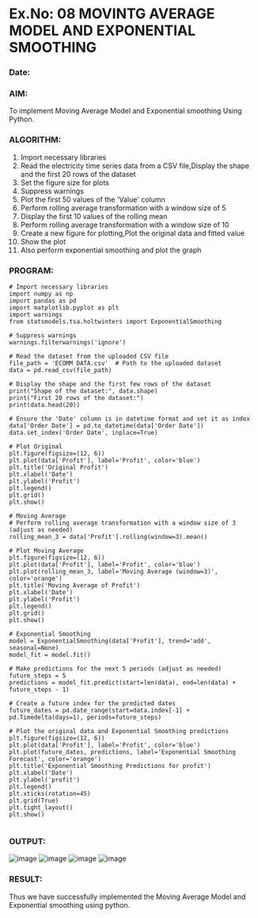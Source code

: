 # Ex.No: 08     MOVINTG AVERAGE MODEL AND EXPONENTIAL SMOOTHING
### Date: 


### AIM:
To implement Moving Average Model and Exponential smoothing Using Python.
### ALGORITHM:
1. Import necessary libraries
2. Read the electricity time series data from a CSV file,Display the shape and the first 20 rows of
the dataset
3. Set the figure size for plots
4. Suppress warnings
5. Plot the first 50 values of the 'Value' column
6. Perform rolling average transformation with a window size of 5
7. Display the first 10 values of the rolling mean
8. Perform rolling average transformation with a window size of 10
9. Create a new figure for plotting,Plot the original data and fitted value
10. Show the plot
11. Also perform exponential smoothing and plot the graph
### PROGRAM:
```
# Import necessary libraries
import numpy as np
import pandas as pd
import matplotlib.pyplot as plt
import warnings
from statsmodels.tsa.holtwinters import ExponentialSmoothing

# Suppress warnings
warnings.filterwarnings('ignore')

# Read the dataset from the uploaded CSV file
file_path = 'ECOMM DATA.csv'  # Path to the uploaded dataset
data = pd.read_csv(file_path)

# Display the shape and the first few rows of the dataset
print("Shape of the dataset:", data.shape)
print("First 20 rows of the dataset:")
print(data.head(20))

# Ensure the 'Date' column is in datetime format and set it as index
data['Order Date'] = pd.to_datetime(data['Order Date'])
data.set_index('Order Date', inplace=True)

# Plot Original
plt.figure(figsize=(12, 6))
plt.plot(data['Profit'], label='Profit', color='blue')
plt.title('Original Profit')
plt.xlabel('Date')
plt.ylabel('Profit')
plt.legend()
plt.grid()
plt.show()

# Moving Average
# Perform rolling average transformation with a window size of 3 (adjust as needed)
rolling_mean_3 = data['Profit'].rolling(window=3).mean()

# Plot Moving Average
plt.figure(figsize=(12, 6))
plt.plot(data['Profit'], label='Profit', color='blue')
plt.plot(rolling_mean_3, label='Moving Average (window=3)', color='orange')
plt.title('Moving Average of Profit')
plt.xlabel('Date')
plt.ylabel('Profit')
plt.legend()
plt.grid()
plt.show()

# Exponential Smoothing
model = ExponentialSmoothing(data['Profit'], trend='add', seasonal=None)
model_fit = model.fit()

# Make predictions for the next 5 periods (adjust as needed)
future_steps = 5
predictions = model_fit.predict(start=len(data), end=len(data) + future_steps - 1)

# Create a future index for the predicted dates
future_dates = pd.date_range(start=data.index[-1] + pd.Timedelta(days=1), periods=future_steps)

# Plot the original data and Exponential Smoothing predictions
plt.figure(figsize=(12, 6))
plt.plot(data['Profit'], label='Profit', color='blue')
plt.plot(future_dates, predictions, label='Exponential Smoothing Forecast', color='orange')
plt.title('Exponential Smoothing Predictions for profit')
plt.xlabel('Date')
plt.ylabel('profit')
plt.legend()
plt.xticks(rotation=45)
plt.grid(True)
plt.tight_layout()
plt.show()


```
### OUTPUT:
![image](https://github.com/user-attachments/assets/e2989f06-8516-4442-a20c-59ac037c46d3)
![image](https://github.com/user-attachments/assets/96ab6928-9179-455d-8bac-aaf18c4bd317)
![image](https://github.com/user-attachments/assets/c744395b-e761-42c4-ab16-1c086143114b)
![image](https://github.com/user-attachments/assets/aa37852f-6c7d-49a2-8f3f-e8865b1914d6)

### RESULT:
Thus we have successfully implemented the Moving Average Model and Exponential smoothing using python.
